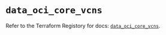 # `data_oci_core_vcns`

Refer to the Terraform Registory for docs: [`data_oci_core_vcns`](https://registry.terraform.io/providers/oracle/oci/6.18.0/docs/data-sources/core_vcns).

